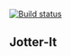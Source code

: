 [![Build status](https://dev.azure.com/PaoloManlunas001/jotter-app/_apis/build/status/jotter-app-CI)](https://dev.azure.com/PaoloManlunas001/jotter-app/_build/latest?definitionId=1)

## Jotter-It
